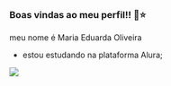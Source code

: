 ### Boas vindas ao meu perfil!! 🤎⭐

meu nome é Maria Eduarda Oliveira

- estou estudando na plataforma Alura;


![](https://media1.tenor.com/m/F_VoXBneShgAAAAd/cat-cat-love.gif)
